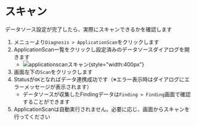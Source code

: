 # スキャン

データソース設定が完了したら、実際にスキャンできるかを確認します

1. メニューより`Diagnosis > ApplicationScan`をクリックします
2. ApplicationScan一覧をクリックし設定済みのデータソースダイアログを開きます
    - ![applicationscanスキャン](/img/diagnosis/applicationscan.png){style="width:400px"}
3. 画面左下の`Scan`をクリックします
4. Statusが`OK`となればデータ連携成功です（※エラー表示時はダイアログにエラーメッセージが表示されます）
    - データソースが収集したFindingデータは`Finding > Finding`画面で確認することができます
5. ApplicationScanは自動実行されません。必要に応じ、画面からスキャンを行ってください

